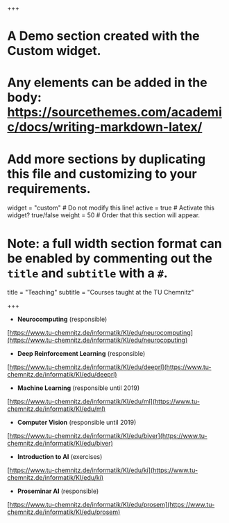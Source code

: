 +++
# A Demo section created with the Custom widget.
# Any elements can be added in the body: https://sourcethemes.com/academic/docs/writing-markdown-latex/
# Add more sections by duplicating this file and customizing to your requirements.

widget = "custom"  # Do not modify this line!
active = true  # Activate this widget? true/false
weight = 50  # Order that this section will appear.

# Note: a full width section format can be enabled by commenting out the `title` and `subtitle` with a `#`.
title = "Teaching"
subtitle = "Courses taught at the TU Chemnitz"

+++

* **Neurocomputing** (responsible)

[https://www.tu-chemnitz.de/informatik/KI/edu/neurocomputing](https://www.tu-chemnitz.de/informatik/KI/edu/neurocoputing)

* **Deep Reinforcement Learning** (responsible)

[https://www.tu-chemnitz.de/informatik/KI/edu/deeprl](https://www.tu-chemnitz.de/informatik/KI/edu/deeprl)

* **Machine Learning** (responsible until 2019)

[https://www.tu-chemnitz.de/informatik/KI/edu/ml](https://www.tu-chemnitz.de/informatik/KI/edu/ml)

* **Computer Vision** (responsible until 2019)

[https://www.tu-chemnitz.de/informatik/KI/edu/biver](https://www.tu-chemnitz.de/informatik/KI/edu/biver)

* **Introduction to AI** (exercises)

[https://www.tu-chemnitz.de/informatik/KI/edu/ki](https://www.tu-chemnitz.de/informatik/KI/edu/ki)

* **Proseminar AI** (responsible)

[https://www.tu-chemnitz.de/informatik/KI/edu/prosem](https://www.tu-chemnitz.de/informatik/KI/edu/prosem)
